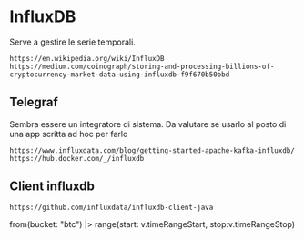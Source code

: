 # InfluxDB
Serve a gestire le serie temporali.

```shell
https://en.wikipedia.org/wiki/InfluxDB
https://medium.com/coinograph/storing-and-processing-billions-of-cryptocurrency-market-data-using-influxdb-f9f670b50bbd
```

## Telegraf
Sembra essere un integratore di sistema. Da valutare se usarlo al posto di una app scritta ad hoc
per farlo
```shell
https://www.influxdata.com/blog/getting-started-apache-kafka-influxdb/
https://hub.docker.com/_/influxdb
```

## Client influxdb
```shell
https://github.com/influxdata/influxdb-client-java
```

from(bucket: "btc")
|> range(start: v.timeRangeStart, stop:v.timeRangeStop)

